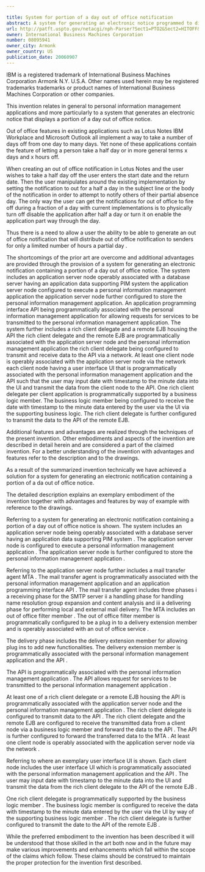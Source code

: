 ```yaml
---

title: System for portion of a day out of office notification
abstract: A system for generating an electronic notice programmed to display a portion of a day out of the office notice. The system including an application server node configured to execute a personal information management application. An application programming interface is programmatically associated with the personal information management application for allowing requests for services to be transmitted to the personal information management application. At least one of a rich client delegate and a remote EJB housing the API, the rich client delegate and the remote EJB being programmatically associated with the application server node and the personal information management application. The rich client delegate being configured to receive and transmit data to the API via a network. At least one client node is operably associated with the application server node via the network. Each client node having a user interface (UI) that is programmatically associated with the personal information management application.
url: http://patft.uspto.gov/netacgi/nph-Parser?Sect1=PTO2&Sect2=HITOFF&p=1&u=%2Fnetahtml%2FPTO%2Fsearch-adv.htm&r=1&f=G&l=50&d=PALL&S1=08095941&OS=08095941&RS=08095941
owner: International Business Machines Corporation
number: 08095941
owner_city: Armonk
owner_country: US
publication_date: 20060907
---
```

IBM is a registered trademark of International Business Machines Corporation Armonk N.Y. U.S.A. Other names used herein may be registered trademarks trademarks or product names of International Business Machines Corporation or other companies.

This invention relates in general to personal information management applications and more particularly to a system that generates an electronic notice that displays a portion of a day out of office notice.

Out of office features in existing applications such as Lotus Notes IBM Workplace and Microsoft Outlook all implement a way to take a number of days off from one day to many days. Yet none of these applications contain the feature of letting a person take a half day or in more general terms x days and x hours off.

When creating an out of office notification in Lotus Notes and the user wishes to take a half day off the user enters the start date and the return date. Then the user manipulates around the existing implementation by setting the notification to out for a half a day in the subject line or the body of the notification in order to attempt to notify others of their partial absence day. The only way the user can get the notifications for out of office to fire off during a fraction of a day with current implementations is to physically turn off disable the application after half a day or turn it on enable the application part way through the day.

Thus there is a need to allow a user the ability to be able to generate an out of office notification that will distribute out of office notification to senders for only a limited number of hours a partial day .

The shortcomings of the prior art are overcome and additional advantages are provided through the provision of a system for generating an electronic notification containing a portion of a day out of office notice. The system includes an application server node operably associated with a database server having an application data supporting PIM system the application server node configured to execute a personal information management application the application server node further configured to store the personal information management application. An application programming interface API being programmatically associated with the personal information management application for allowing requests for services to be transmitted to the personal information management application. The system further includes a rich client delegate and a remote EJB housing the API the rich client delegate and the remote EJB are programmatically associated with the application server node and the personal information management application the rich client delegate being configured to transmit and receive data to the API via a network. At least one client node is operably associated with the application server node via the network each client node having a user interface UI that is programmatically associated with the personal information management application and the API such that the user may input date with timestamp to the minute data into the UI and transmit the data from the client node to the API. One rich client delegate per client application is programmatically supported by a business logic member. The business logic member being configured to receive the date with timestamp to the minute data entered by the user via the UI via the supporting business logic. The rich client delegate is further configured to transmit the data to the API of the remote EJB.

Additional features and advantages are realized through the techniques of the present invention. Other embodiments and aspects of the invention are described in detail herein and are considered a part of the claimed invention. For a better understanding of the invention with advantages and features refer to the description and to the drawings.

As a result of the summarized invention technically we have achieved a solution for a system for generating an electronic notification containing a portion of a da out of office notice.

The detailed description explains an exemplary embodiment of the invention together with advantages and features by way of example with reference to the drawings.

Referring to a system for generating an electronic notification containing a portion of a day out of office notice is shown. The system includes an application server node being operably associated with a database server having an application data supporting PIM system . The application server node is configured to execute a personal information management application . The application server node is further configured to store the personal information management application .

Referring to the application server node further includes a mail transfer agent MTA . The mail transfer agent is programmatically associated with the personal information management application and an application programming interface API . The mail transfer agent includes three phases i a receiving phase for the SMTP server ii a handling phase for handling name resolution group expansion and content analysis and iii a delivering phase for performing local and external mail delivery. The MTA includes an out of office filter member . The out of office filter member is programmatically configured to be a plug in to a delivery extension member and is operably associated with an out of office service .

The delivery phase includes the delivery extension member for allowing plug ins to add new functionalities. The delivery extension member is programmatically associated with the personal information management application and the API .

The API is programmatically associated with the personal information management application . The API allows request for services to be transmitted to the personal information management application .

At least one of a rich client delegate or a remote EJB housing the API is programmatically associated with the application server node and the personal information management application . The rich client delegate is configured to transmit data to the API . The rich client delegate and the remote EJB are configured to receive the transmitted data from a client node via a business logic member and forward the data to the API . The API is further configured to forward the transferred data to the MTA . At least one client node is operably associated with the application server node via the network .

Referring to where an exemplary user interface UI is shown. Each client node includes the user interface UI which is programmatically associated with the personal information management application and the API . The user may input date with timestamp to the minute data into the UI and transmit the data from the rich client delegate to the API of the remote EJB .

One rich client delegate is programmatically supported by the business logic member . The business logic member is configured to receive the data with timestamp to the minute data entered by the user via the UI by way of the supporting business logic member . The rich client delegate is further configured to transmit the date to the API of the remote EJB .

While the preferred embodiment to the invention has been described it will be understood that those skilled in the art both now and in the future may make various improvements and enhancements which fall within the scope of the claims which follow. These claims should be construed to maintain the proper protection for the invention first described.

